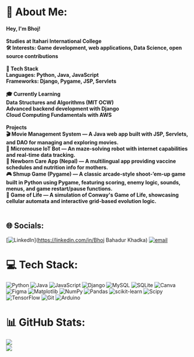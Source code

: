 # 💫 About Me:
#### Hey, I'm Bhoj!<br><br>Studies at Itahari International College<br>🛠️ Interests: Game development, web applications, Data Science, open source contributions<br><br>🔧 Tech Stack<br>Languages: Python, Java, JavaScript<br>Frameworks: Django, Pygame, JSP, Servlets<br><br>🎓 Currently Learning<br>Data Structures and Algorithms (MIT OCW)<br>Advanced backend development with Django<br>Cloud Computing Fundamentals with AWS<br><br> Projects<br>🎬 Movie Management System — A Java web app built with JSP, Servlets, and DAO for managing and exploring movies.<br>🧠 Micromouse IoT Bot — An maze-solving robot with internet capabilities and real-time data tracking.<br>📱 Newborn Care App (Nepal) — A multilingual app providing vaccine schedules and nutrition info for mothers.<br>🎮 Shmup Game (Pygame) — A classic arcade-style shoot-’em-up game built in Python using Pygame, featuring scoring, enemy logic, sounds, menus, and game restart/pause functions.<br>🧬 Game of Life — A simulation of Conway's Game of Life, showcasing cellular automata and interactive grid-based evolution logic.<br><br>

## 🌐 Socials:
[![LinkedIn](https://img.shields.io/badge/LinkedIn-%230077B5.svg?logo=linkedin&logoColor=white)](https://linkedin.com/in/Bhoj Bahadur Khadka) [![email](https://img.shields.io/badge/Email-D14836?logo=gmail&logoColor=white)](mailto:np05cp4s240074@iic.edu.np) 

# 💻 Tech Stack:
![Python](https://img.shields.io/badge/python-3670A0?style=for-the-badge&logo=python&logoColor=ffdd54) ![Java](https://img.shields.io/badge/java-%23ED8B00.svg?style=for-the-badge&logo=openjdk&logoColor=white) ![JavaScript](https://img.shields.io/badge/javascript-%23323330.svg?style=for-the-badge&logo=javascript&logoColor=%23F7DF1E) ![Django](https://img.shields.io/badge/django-%23092E20.svg?style=for-the-badge&logo=django&logoColor=white) ![MySQL](https://img.shields.io/badge/mysql-4479A1.svg?style=for-the-badge&logo=mysql&logoColor=white) ![SQLite](https://img.shields.io/badge/sqlite-%2307405e.svg?style=for-the-badge&logo=sqlite&logoColor=white) ![Canva](https://img.shields.io/badge/Canva-%2300C4CC.svg?style=for-the-badge&logo=Canva&logoColor=white) ![Figma](https://img.shields.io/badge/figma-%23F24E1E.svg?style=for-the-badge&logo=figma&logoColor=white) ![Matplotlib](https://img.shields.io/badge/Matplotlib-%23ffffff.svg?style=for-the-badge&logo=Matplotlib&logoColor=black) ![NumPy](https://img.shields.io/badge/numpy-%23013243.svg?style=for-the-badge&logo=numpy&logoColor=white) ![Pandas](https://img.shields.io/badge/pandas-%23150458.svg?style=for-the-badge&logo=pandas&logoColor=white) ![scikit-learn](https://img.shields.io/badge/scikit--learn-%23F7931E.svg?style=for-the-badge&logo=scikit-learn&logoColor=white) ![Scipy](https://img.shields.io/badge/SciPy-%230C55A5.svg?style=for-the-badge&logo=scipy&logoColor=%white) ![TensorFlow](https://img.shields.io/badge/TensorFlow-%23FF6F00.svg?style=for-the-badge&logo=TensorFlow&logoColor=white) ![Git](https://img.shields.io/badge/git-%23F05033.svg?style=for-the-badge&logo=git&logoColor=white) ![Arduino](https://img.shields.io/badge/-Arduino-00979D?style=for-the-badge&logo=Arduino&logoColor=white)
# 📊 GitHub Stats:
![](https://nirzak-streak-stats.vercel.app/?user=HeadlesssS&theme=tokyonight&hide_border=false)<br/>
![](https://github-readme-stats.vercel.app/api/top-langs/?username=HeadlesssS&theme=tokyonight&hide_border=false&include_all_commits=false&count_private=false&layout=compact)
